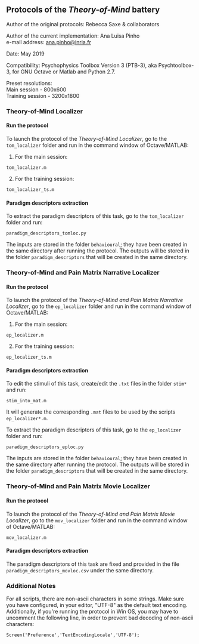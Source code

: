 ## Protocols of the *Theory-of-Mind* battery

Author of the original protocols: Rebecca Saxe & collaborators  

Author of the current implementation: Ana Luisa Pinho  
e-mail address: ana.pinho@inria.fr  

Date: May 2019  

Compatibility: Psychophysics Toolbox Version 3 (PTB-3), aka Psychtoolbox-3, for GNU Octave or Matlab and Python 2.7.  

Preset resolutions:  
Main session - 800x600  
Training session - 3200x1800  


### Theory-of-Mind Localizer

#### Run the protocol

To launch the protocol of the *Theory-of-Mind Localizer*, go to the `tom_localizer` folder and run in the command window of Octave/MATLAB:  

1. For the main session:  

`tom_localizer.m`

2. For the training session:  

`tom_localizer_ts.m`  

#### Paradigm descriptors extraction

To extract the paradigm descriptors of this task, go to the `tom_localizer` folder and run:  

`paradigm_descriptors_tomloc.py`  

The inputs are stored in the folder `behavioural`; they have been created in the same directory after running the protocol. The outputs will be stored in the folder `paradigm_descriptors` that will be created in the same directory.


### Theory-of-Mind and Pain Matrix Narrative Localizer

#### Run the protocol

To launch the protocol of the *Theory-of-Mind and Pain Matrix Narrative Localizer*, go to the `ep_localizer` folder and run in the command window of Octave/MATLAB:  

1. For the main session:  

`ep_localizer.m`

2. For the training session:  

`ep_localizer_ts.m`  

#### Paradigm descriptors extraction

To edit the stimuli of this task, create/edit the `.txt` files in the folder `stim*` and run:

`stim_into_mat.m`

It will generate the corresponding `.mat` files to be used by the scripts `ep_localizer*.m`.  

To extract the paradigm descriptors of this task, go to the `ep_localizer` folder and run:  

`paradigm_descriptors_eploc.py`

The inputs are stored in the folder `behavioural`; they have been created in the same directory after running the protocol. The outputs will be stored in the folder `paradigm_descriptors` that will be created in the same directory.


### Theory-of-Mind and Pain Matrix Movie Localizer

#### Run the protocol

To launch the protocol of the *Theory-of-Mind and Pain Matrix Movie Localizer*, go to the `mov_localizer` folder and run in the command window of Octave/MATLAB:  

`mov_localizer.m`  

#### Paradigm descriptors extraction

The paradigm descriptors of this task are fixed and provided in the file `paradigm_descriptors_movloc.csv` under the same directory.  


### Additional Notes
For all scripts, there are non-ascii characters in some strings. Make sure you have configured, in your editor, "UTF-8" as the default text encoding. Additionally, if you're running the protocol in Win OS, you may have to uncomment the following line, in order to prevent bad decoding of non-ascii characters:  

`Screen('Preference','TextEncodingLocale','UTF-8');`

